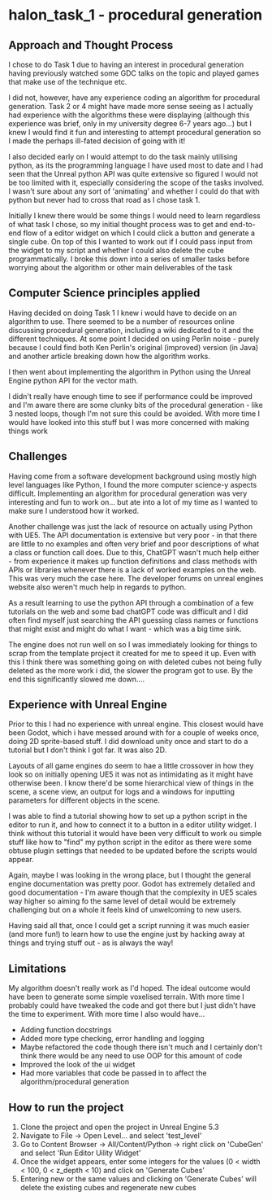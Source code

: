 # halon_task_1 - procedural generation

## Approach and Thought Process

I chose to do Task 1 due to having an interest in procedural generation having previously watched some GDC talks on the topic and played games that make use of the technique etc.

I did not, however, have any experience coding an algorithm for procedural generation. Task 2 or 4 might have made more sense seeing as I actually had experience with the algorithms these were displaying (although this experience was brief, only in my university degree 6-7 years ago...) but I knew I would find it fun and interesting to attempt procedural generation so I made the perhaps ill-fated decision of going with it!

I also decided early on I would attempt to do the task mainly utilising python, as its the programming language I have used most to date and I had seen that the Unreal python API was quite extensive so figured I would not be too limited with it, especially considering the scope of the tasks involved. I wasn't sure about any sort of 'animating' and whether I could do that with python but never had to cross that road as I chose task 1.

Initially I knew there would be some things I would need to learn regardless of what task I chose, so my initial thought process was to get and end-to-end flow of a editor widget on which I could click a button and generate a single cube. On top of this I wanted to work out if I could pass input from the widget to my script and whether I could also delete the cube programmatically. I broke this down into a series of smaller tasks before worrying about the algorithm or other main deliverables of the task

## Computer Science principles applied

Having decided on doing Task 1 I knew i would have to decide on an algorithm to use. There seemed to be a number of resources online discussing procedural generation, including a wiki dedicated to it and the different techniques. At some point I decided on using Perlin noise - purely because I could find both Ken Perlin's original (improved) version (in Java) and another article breaking down how the algorithm works.

I then went about implementing the algorithm in Python using the Unreal Engine python API for the vector math.

I didn't really have enough time to see if performance could be improved and I'm aware there are some clunky bits of the procedural generation - like 3 nested loops, though I'm not sure this could be avoided. With more time I would have looked into this stuff but I was more concerned with making things work

## Challenges

Having come from a software development background using mostly high level languages like Python, I found the more computer science-y aspects difficult. Implementing an algorithm for procedural generation was very interesting and fun to work on... but ate into a lot of my time as I wanted to make sure I understood how it worked.

Another challenge was just the lack of resource on actually using Python with UE5. The API documentation is extensive but very poor - in that there are little to no examples and often very brief and poor descriptions of what a class or function call does. Due to this, ChatGPT wasn't much help either - from experience it makes up function definitions and class methods with APIs or libraries whenever there is a lack of worked examples on the web. This was very much the case here. The developer forums on unreal engines website also weren't much help in regards to python. 

As a result learning to use the python API through a combination of a few tutorials on the web and some bad chatGPT code was difficult and I did often find myself just searching the API guessing class names or functions that might exist and might do what I want - which was a big time sink.

The engine does not run well on so I was immediately looking for things to scrap from the template project it created for me to speed it up. Even with this I think there was something going on with deleted cubes not being fully deleted as the more work i did, the slower the program got to use. By the end this significantly slowed me down....

## Experience with Unreal Engine

Prior to this I had no experience with unreal engine. This closest would have been Godot, which i have messed around with for a couple of weeks once, doing 2D sprite-based stuff. I did download unity once and start to do a tutorial but I don't think I got far. It was also 2D.

Layouts of all game engines do seem to hae a little crossover in how they look so on initially opening UE5 it was not as intimidating as it might have otherwise been. I know there'd be some hierarchical view of things in the scene, a scene view, an output for logs and a windows for inputting parameters for different objects in the scene.

I was able to find a tutorial showing how to set up a python script in the editor to run it, and how to connect it to a button in a editor utility widget. I think without this tutorial it would have been very difficult to work ou simple stuff like how to "find" my python script in the editor as there were some obtuse plugin settings that needed to be updated before the scripts would appear.

Again, maybe I was looking in the wrong place, but I thought the general engine documentation was pretty poor. Godot has extremely detailed and good documentation - I'm aware though that the complexity in UE5 scales way higher so aiming fo the same level of detail would be extremely challenging but on a whole it feels kind of unwelcoming to new users.

Having said all that, once I could get a script running it was much easier (and more fun!) to learn how to use the engine just by hacking away at things and trying stuff out - as is always the way!

## Limitations

My algorithm doesn't really work as I'd hoped. The ideal outcome would have been to generate some simple voxelised terrain. With more time I probably could have tweaked the code and got there but I just didn't have the time to experiment. With more time I also would have...

- Adding function docstrings
- Added more type checking, error handling and logging
- Maybe refactored the code though there isn't much and I certainly don't think there would be any need to use OOP for this amount of code
- Improved the look of the ui widget
- Had more variables that code be passed in to affect the algorithm/procedural generation

## How to run the project

1. Clone the project and open the project in Unreal Engine 5.3
2. Navigate to File -> Open Level... and select 'test_level'
3. Go to Content Browser -> All/Content/Python -> right click on 'CubeGen' and select 'Run Editor Uility Widget'
4. Once the widget appears, enter some integers for the values (0 < width < 100, 0 < z_depth < 10) and click on 'Generate Cubes'
5. Entering new or the same values and clicking on 'Generate Cubes' will delete the existing cubes and regenerate new cubes


